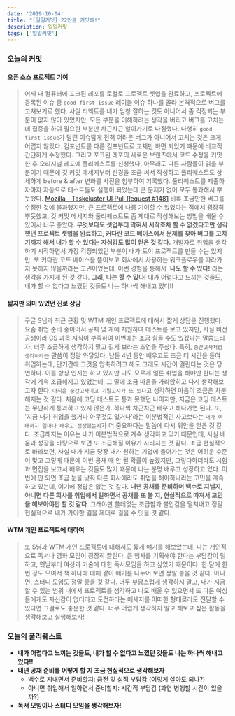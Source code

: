 ```yaml
---
date: '2019-10-04'
title: "[일일커밋] 22만큼 커밋해!"
description: 일일커밋
tags: ['일일커밋']
---
```


### 오늘의 커밋

#### 오픈 소스 프로젝트 기여
> 어제 내 컴퓨터에 포크된 레포를 로컬로 프로젝트 셋업을 완료하고, 프로젝트에 등록된 이슈 중 `good first issue` 레이블 이슈 하나를 골라 본격적으로 버그를 고쳐보기로 했다. 사실 리액트를 내가 엄청 잘하는 것도 아니어서 좀 걱정되는 부분이 없지 않아 있었지만, 모든 부분을 이해하려는 생각을 버리고 버그를 고치는데 집중을 하여 필요한 부분만 차근차근 알아가기로 다짐했다. 다행히 `good first issue`가 달린 이슈답게 전혀 어려운 버그가 아니어서 고치는 것은 크게 어렵지 않았다. 컴포넌트를 다른 컴포넌트로 교체만 하면 되었기 때문에 비교적 간단하게 수정했다. 그리고 포크된 레포의 새로운 브랜츠에서 코드 수정을 커밋한 후 오리지널 레포에 풀리퀘스트를 신청했다. 아무래도 다른 사람들이 읽을 부분이기 때문에 깃 커밋 메세지부터 신경을 조금 써서 작성하고 풀리퀘스트도 상세하게 before & after 변화를 사진을 첨부하여 기록했다. 풀리퀘스트를 제출하자마자 자동으로 테스트들도 실행이 되었는데 큰 문제가 없어 모두 통과해서 뿌듯했다. 
[Mozilla - Taskcluster UI Pull Request #1481](https://github.com/taskcluster/taskcluster/pull/1481)
> 비록 조금만한 버그를 수정한 것에 불과했지만, 큰 프로젝트에 나름 기여할 수 있었다는 점에서 굉장히 뿌듯했고, 깃 커밋 메세지와 풀리퀘스트도 좀 제대로 작성해보는 방법을 배울 수 있어서 너무 좋았다. __무엇보다도 셋업부터 막혀서 시작조차 할 수 없겠다고만 생각했던 프로젝트 셋업을 완료하고, 커다란 코드 베이스에서 문제를 찾아 버그를 고치기까지 해서 내가 할 수 있다는 자심감도 많이 얻은 것 같다.__ 개발자로 취업을 생각하기 시작하면서 가장 걱정되었던 부분이 내가 토이 프로젝트를 만들 수는 있지만, 또 커다란 코드 베이스을 뜯어보고 회사에서 사용하는 워크플로우를 따라가지 못하지 않을까라는 고민이었는데, 이번 경험을 통해서 '__나도 할 수 있다!__'라는 생각을 가지게 된 것 같다. 
__그래, 나는 할 수 있다!__ 내가 어렵다고 느끼는 것들도, 내가 할 수 없다고 느꼈던 것들도 나는 하나씩 해내고 있다!! 

#### 짧지만 의미 있었던 진로 상담
> 구글 S님과 최근 근황 및 WTM 개인 프로젝트에 대해서 짧게 상담을 진행했다. 요즘 취업 준비 중이어서 공채 몇 개에 지원하여 테스트를 보고 있지만, 사실 비전공생이라 CS 과목 지식이 부족하여 이번에는 조금 힘들 수도 있겠다는 말씀드리자, 너무 조급하게 생각하지 말고 길게 보라는 조언을 주셨다. 특히, `중간고사처럼 생각하라`는 말씀이 정말 와닿았다. 남들 4년 동안 배우고도 조금 더 시간을 들여 취업하는데, 단기간에 그것을 압축하려고 해도 그래도 시간이 걸린다는 것은 당연하다. 이를 항상 인지는 하고 있지만 나도 모르게 얼른 취업을 해야만 한다는 생각에 계속 조급해지고 있었는데, 그 말에 조금 마음을 가라앉히고 다시 생각해보고자 한다. `아직은 중간고사이고 기말고사가 또 있다`고 생각하면 마음이 조금은 차분해지는 것 같다. 처음에 코딩 테스트도 통과 못했던 나이지만, 지금은 코딩 테스트는 무난하게 통과하고 있지 않은가. 하나씩 차근차근 배우고 해나가면 된다. 또, '지금 내가 취업을 했거나 아무것도 없거나'라는 이분법적인 사고보다는 `내가 여태까지 얼마나 배우고 성장했는지`가 더 중요하다는 말씀에 다시 위안을 얻은 것 같다. 조급해지는 이유는 내가 이분법적으로 계속 생각하고 있기 때문인데, 사실 배움과 성장을 바탕으로 보면 또 조급해질 이유가 사라지는 것 같다. 조금 현실적으로 바라보면, 사실 내가 지금 당장 내가 원하는 기업에 들어가는 것은 어려운 수준이 맞고 그렇게 때문에 이번 공채 때 안 될 확률이 높겠지만, 그렇다하더라도 시험과 면접을 보고서 배우는 것들도 많기 때문에 나는 분명 배우고 성장하고 있다. 이번에 안 되면 조금 눈을 낮춰 다른 회사에라도 취업을 해야하나라는 고민을 계속하고 있는데, 여기에 정답은 없는 것 같다. __내년 공채를 준비하며 백수로 지낼지, 아니면 다른 회사를 취업해서 일하면서 공채를 또 볼 지, 현실적으로 따져서 고민을 해보아야만 할 것 같다__. 그래야만 쓸데없는 조급함과 불안감을 떨쳐내고 정말 현실적으로 내가 가야할 길을 제대로 걸을 수 잇을 것 같다.

#### WTM 개인 프로젝트에 대하여
> 또 S님과 WTM 개인 프로젝트에 대해서도 짧게 얘기를 해보았는데, 나는 개인적으로 독서나 영화 모임이 굉장히 끌린다. 큰 행사를 기획해야 한다는 부담감이 덜하고, 옛날부터 여성과 기술에 대한 독서모임을 하고 싶었기 때문이다. 한 달에 한 번 정도 모여서 책 하나에 대해 같이 얘기를 나누어 보면 정말 좋을 것 같다. 아니면, 스터디 모임도 정말 좋을 것 같다. 너무 부담스럽게 생각하지 말고, 내가 지금 할 수 있는 범위 내에서 프로젝트를 생각하고 나도 배울 수 있으면서 또 다른 여성들에게도 자신감이 없더라고 도전하라는 메세지를 어떠한 형태로라도 전달할 수 있다면 그걸로도 충분한 것 같다. 너무 어렵게 생각하지 말고 해보고 싶은 활동을 생각해보고 실행해보자!

### 오늘의 풀리퀘스트
- __내가 어렵다고 느끼는 것들도, 내가 할 수 없다고 느꼈던 것들도 나는 하나씩 해내고 있다!!__
- __내년 공채 준비를 어떻게 할 지 조금 현실적으로 생각해보자__
    - 백수로 지내면서 준비할지: 금전 및 심적 부담감 (이렇게 살아도 되나?)
    - 아니면 취업해서 일하면서 준비할지: 시간적 부담감 (과연 병행할 시간이 있을까?)
- __독서 모임이나 스터디 모임을 생각해보자!__